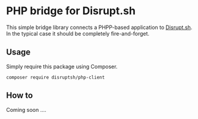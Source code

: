 # PHP bridge for Disrupt.sh

This simple bridge library connects a PHPP-based application to [Disrupt.sh](https://disrupt.sh/).  In the typical case it should be completely fire-and-forget.

## Usage

Simply require this package using Composer.
```
composer require disruptsh/php-client
```

## How to

Coming soon ....